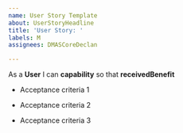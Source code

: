 ```yaml
---
name: User Story Template
about: UserStoryHeadline
title: 'User Story: '
labels: M
assignees: DMASCoreDeclan

---
```


As a **User** 
I can **capability** 
so that **receivedBenefit**

- Acceptance criteria 1

- Acceptance criteria 2

- Acceptance criteria 3
